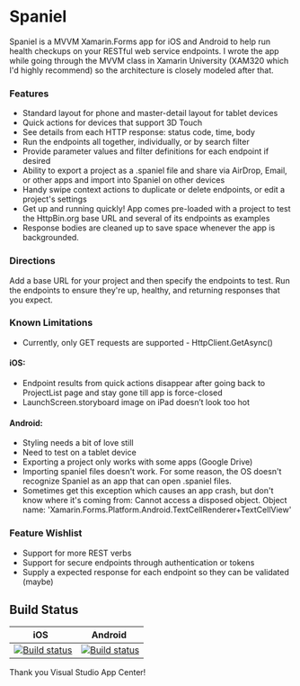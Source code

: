 # Spaniel
Spaniel is a MVVM Xamarin.Forms app for iOS and Android to help run health checkups on your RESTful web service endpoints.  I wrote the app while going through the MVVM class in Xamarin University (XAM320 which I'd highly recommend) so the architecture is closely modeled after that.


### Features
 - Standard layout for phone and master-detail layout for tablet devices
 - Quick actions for devices that support 3D Touch
 - See details from each HTTP response: status code, time, body
 - Run the endpoints all together, individually, or by search filter
 - Provide parameter values and filter definitions for each endpoint if desired
 - Ability to export a project as a .spaniel file and share via AirDrop, Email, or other apps and import into Spaniel on other devices
 - Handy swipe context actions to duplicate or delete endpoints, or edit a project's settings
 - Get up and running quickly! App comes pre-loaded with a project to test the HttpBin.org base URL and several of its endpoints as examples
 - Response bodies are cleaned up to save space whenever the app is backgrounded.


### Directions
Add a base URL for your project and then specify the endpoints to test. Run the endpoints to ensure they're up, healthy, and returning responses that you expect.


### Known Limitations 
 - Currently, only GET requests are supported - HttpClient.GetAsync()

#### iOS:
 - Endpoint results from quick actions disappear after going back to ProjectList page and stay gone till app is force-closed
 - LaunchScreen.storyboard image on iPad doesn’t look too hot
 
#### Android:
 - Styling needs a bit of love still
 - Need to test on a tablet device
 - Exporting a project only works with some apps (Google Drive)
 - Importing spaniel files doesn't work. For some reason, the OS doesn't recognize Spaniel as an app that can open .spaniel files.
 - Sometimes get this exception which causes an app crash, but don't know where it's coming from: Cannot access a disposed object. Object name: 'Xamarin.Forms.Platform.Android.TextCellRenderer+TextCellView'


### Feature Wishlist
 - Support for more REST verbs
 - Support for secure endpoints through authentication or tokens
 - Supply a expected response for each endpoint so they can be validated (maybe)


## Build Status 
| iOS           | Android       |
| ------------- | ------------- |
| [![Build status](https://build.appcenter.ms/v0.1/apps/8edd5bde-f44e-4474-89d8-7c13fbb9f365/branches/master/badge)](https://appcenter.ms) | [![Build status](https://build.appcenter.ms/v0.1/apps/d6ce6820-4683-4d5f-ad51-2f2e633453ed/branches/master/badge)](https://appcenter.ms)  |

Thank you Visual Studio App Center!
